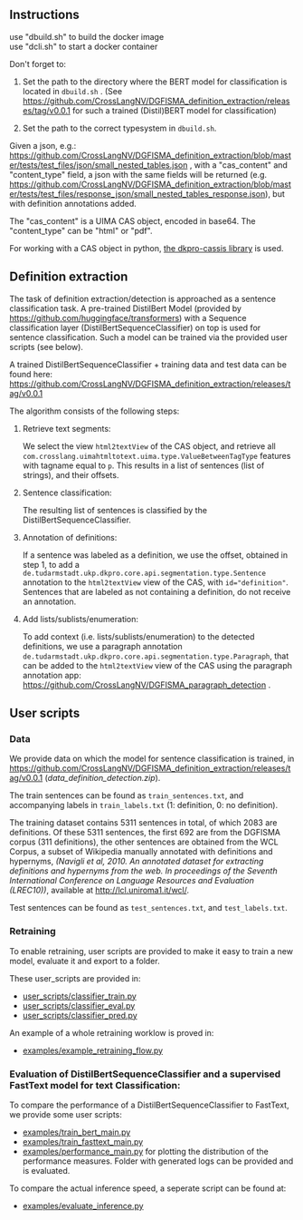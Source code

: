 Instructions
------------

use "dbuild.sh" to build the docker image <br />
use "dcli.sh" to start a docker container

Don't forget to:

1) Set the path to the directory where the BERT model for classification is located in `dbuild.sh` . 
(See https://github.com/CrossLangNV/DGFISMA_definition_extraction/releases/tag/v0.0.1 for such a trained (Distil)BERT model for classification)

2) Set the path to the correct typesystem in `dbuild.sh`.

Given a json, e.g.: https://github.com/CrossLangNV/DGFISMA_definition_extraction/blob/master/tests/test_files/json/small_nested_tables.json , with a "cas_content" and "content_type" field, a json with the same fields will be returned (e.g. https://github.com/CrossLangNV/DGFISMA_definition_extraction/blob/master/tests/test_files/response_json/small_nested_tables_response.json), but with definition annotations added. 

The "cas_content" is a UIMA CAS object, encoded in base64. The "content_type" can be "html" or "pdf". 

For working with a CAS object in python, [the dkpro-cassis library](https://github.com/dkpro/dkpro-cassis) is used.

## Definition extraction

The task of definition extraction/detection is approached as a sentence classification task. A pre-trained DistilBert Model (provided by https://github.com/huggingface/transformers) with a Sequence classification layer (DistilBertSequenceClassifier) on top is used for sentence classification. Such a model can be trained via the provided user scripts (see below).

A trained DistilBertSequenceClassifier + training data and test data can be found here: https://github.com/CrossLangNV/DGFISMA_definition_extraction/releases/tag/v0.0.1

The algorithm consists of the following steps:

1. Retrieve text segments:
    
    We select the view `html2textView` of the CAS object, and retrieve all `com.crosslang.uimahtmltotext.uima.type.ValueBetweenTagType` features with tagname equal to `p`. This results in a list of sentences (list of strings), and their offsets.
    
2. Sentence classification:

    The resulting list of sentences is classified by the DistilBertSequenceClassifier.
    
3. Annotation of definitions:

    If a sentence was labeled as a definition, we use the offset, obtained in step 1, to add a `de.tudarmstadt.ukp.dkpro.core.api.segmentation.type.Sentence` annotation to the `html2textView` view of the CAS, with `id="definition"`. Sentences that are labeled as not containing a definition, do not receive an annotation.

4. Add lists/sublists/enumeration:

    To add context (i.e. lists/sublists/enumeration) to the detected definitions, we use a paragraph annotation `de.tudarmstadt.ukp.dkpro.core.api.segmentation.type.Paragraph`, that can be added to the `html2textView` view of the CAS using the paragraph annotation app: https://github.com/CrossLangNV/DGFISMA_paragraph_detection .


## User scripts

### Data

We provide data on which the model for sentence classification is trained, in https://github.com/CrossLangNV/DGFISMA_definition_extraction/releases/tag/v0.0.1 (*data_definition_detection.zip*). 

The train sentences can be found as `train_sentences.txt`, and accompanying labels in `train_labels.txt` (1: definition, 0: no definition).

The training dataset contains 5311 sentences in total, of which 2083 are definitions. Of these 5311 sentences, the first 692 are from the DGFISMA corpus (311 definitions), the other sentences are obtained from the WCL Corpus, a subset of Wikipedia manually annotated with definitions and hypernyms, *(Navigli et al, 2010. An annotated dataset for extracting definitions and hypernyms from the web. In proceedings of the Seventh International Conference on Language Resources and Evaluation (LREC10))*, available at http://lcl.uniroma1.it/wcl/.

Test sentences can be found as `test_sentences.txt`, and `test_labels.txt`.

### Retraining

To enable retraining, user scripts are provided to make it easy to train a new model, evaluate it and export to a folder.

These user_scripts are provided in:
* [user_scripts/classifier_train.py](user_scripts/classifier_train.py)
* [user_scripts/classifier_eval.py](user_scripts/classifier_eval.py)
* [user_scripts/classifier_pred.py](user_scripts/classifier_pred.py)

An example of a whole retraining worklow is proved in:
* [examples/example_retraining_flow.py](examples/example_retraining_flow.py) 

### Evaluation of DistilBertSequenceClassifier and a supervised FastText model for text Classification: 

To compare the performance of a DistilBertSequenceClassifier to FastText, we provide some user scripts:

* [examples/train_bert_main.py](examples/train_bert_main.py)
* [examples/train_fasttext_main.py](examples/train_fasttext_main.py)
* [examples/performance_main.py](examples/performance_main.py) for plotting the distribution of the performance measures. Folder with generated logs can be provided and is evaluated.

To compare the actual inference speed, a seperate script can be found at:
* [examples/evaluate_inference.py](examples/evaluate_inference.py)